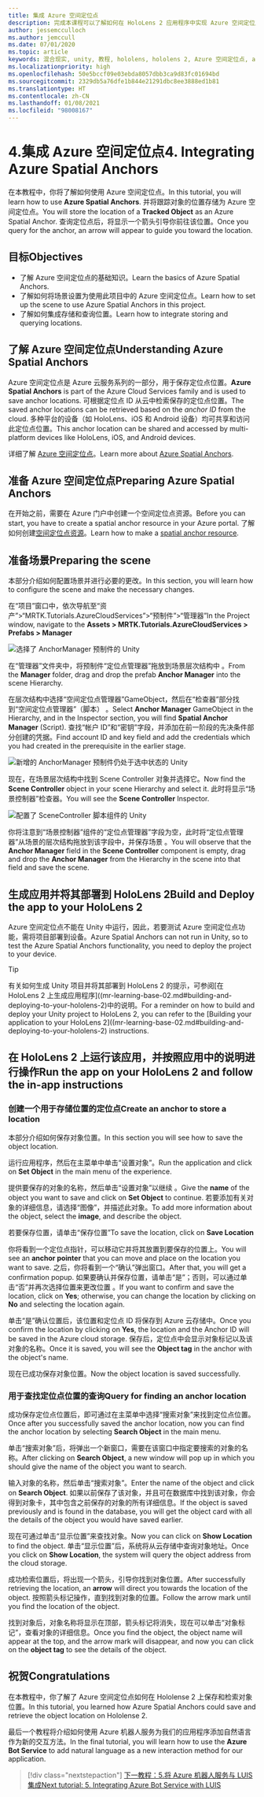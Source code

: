 ```yaml
---
title: 集成 Azure 空间定位点
description: 完成本课程可以了解如何在 HoloLens 2 应用程序中实现 Azure 空间定位点。
author: jessemcculloch
ms.author: jemccull
ms.date: 07/01/2020
ms.topic: article
keywords: 混合现实, unity, 教程, hololens, hololens 2, Azure 空间定位点, azure 云服务, azure 自定义视觉, Windows 10
ms.localizationpriority: high
ms.openlocfilehash: 50e5bccf09e03ebda8057dbb3ca9d83fc01694bd
ms.sourcegitcommit: 2329db5a76dfe1b844e21291dbc8ee3888ed1b81
ms.translationtype: HT
ms.contentlocale: zh-CN
ms.lasthandoff: 01/08/2021
ms.locfileid: "98008167"
---
```

# <a name="4-integrating-azure-spatial-anchors"></a><span data-ttu-id="39b3b-104">4.集成 Azure 空间定位点</span><span class="sxs-lookup"><span data-stu-id="39b3b-104">4. Integrating Azure Spatial Anchors</span></span>

<span data-ttu-id="39b3b-105">在本教程中，你将了解如何使用 Azure 空间定位点。</span><span class="sxs-lookup"><span data-stu-id="39b3b-105">In this tutorial, you will learn how to use **Azure Spatial Anchors**.</span></span> <span data-ttu-id="39b3b-106">并将跟踪对象的位置存储为 Azure 空间定位点。</span><span class="sxs-lookup"><span data-stu-id="39b3b-106">You will store the location of a **Tracked Object** as an Azure Spatial Anchor.</span></span> <span data-ttu-id="39b3b-107">查询定位点后，将显示一个箭头引导你前往该位置。</span><span class="sxs-lookup"><span data-stu-id="39b3b-107">Once you query for the anchor, an arrow will appear to guide you toward the location.</span></span>

## <a name="objectives"></a><span data-ttu-id="39b3b-108">目标</span><span class="sxs-lookup"><span data-stu-id="39b3b-108">Objectives</span></span>

* <span data-ttu-id="39b3b-109">了解 Azure 空间定位点的基础知识。</span><span class="sxs-lookup"><span data-stu-id="39b3b-109">Learn the basics of Azure Spatial Anchors.</span></span>
* <span data-ttu-id="39b3b-110">了解如何将场景设置为使用此项目中的 Azure 空间定位点。</span><span class="sxs-lookup"><span data-stu-id="39b3b-110">Learn how to set up the scene to use Azure Spatial Anchors in this project.</span></span>
* <span data-ttu-id="39b3b-111">了解如何集成存储和查询位置。</span><span class="sxs-lookup"><span data-stu-id="39b3b-111">Learn how to integrate storing and querying locations.</span></span>

## <a name="understanding-azure-spatial-anchors"></a><span data-ttu-id="39b3b-112">了解 Azure 空间定位点</span><span class="sxs-lookup"><span data-stu-id="39b3b-112">Understanding Azure Spatial Anchors</span></span>

 <span data-ttu-id="39b3b-113">Azure 空间定位点是 Azure 云服务系列的一部分，用于保存定位点位置。</span><span class="sxs-lookup"><span data-stu-id="39b3b-113">**Azure Spatial Anchors** is part of the Azure Cloud Services family and is used to save anchor locations.</span></span> <span data-ttu-id="39b3b-114">可根据定位点 ID 从云中检索保存的定位点位置。</span><span class="sxs-lookup"><span data-stu-id="39b3b-114">The saved anchor locations can be retrieved based on the *anchor ID* from the cloud.</span></span> <span data-ttu-id="39b3b-115">多种平台的设备（如 HoloLens、iOS 和 Android 设备）均可共享和访问此定位点位置。</span><span class="sxs-lookup"><span data-stu-id="39b3b-115">This anchor location can be shared and accessed by multi-platform devices like HoloLens, iOS, and Android devices.</span></span>

<span data-ttu-id="39b3b-116">详细了解 [Azure 空间定位点](https://docs.microsoft.com/azure/spatial-anchors/overview)。</span><span class="sxs-lookup"><span data-stu-id="39b3b-116">Learn more about [Azure Spatial Anchors](https://docs.microsoft.com/azure/spatial-anchors/overview).</span></span>

## <a name="preparing-azure-spatial-anchors"></a><span data-ttu-id="39b3b-117">准备 Azure 空间定位点</span><span class="sxs-lookup"><span data-stu-id="39b3b-117">Preparing Azure Spatial Anchors</span></span>

<span data-ttu-id="39b3b-118">在开始之前，需要在 Azure 门户中创建一个空间定位点资源。</span><span class="sxs-lookup"><span data-stu-id="39b3b-118">Before you can start, you have to create a spatial anchor resource in your Azure portal.</span></span>
<span data-ttu-id="39b3b-119">了解如何创建[空间定位点资源](https://docs.microsoft.com/azure/spatial-anchors/quickstarts/get-started-hololens#create-a-spatial-anchors-resource)。</span><span class="sxs-lookup"><span data-stu-id="39b3b-119">Learn how to make a [spatial anchor resource](https://docs.microsoft.com/azure/spatial-anchors/quickstarts/get-started-hololens#create-a-spatial-anchors-resource).</span></span>

## <a name="preparing-the-scene"></a><span data-ttu-id="39b3b-120">准备场景</span><span class="sxs-lookup"><span data-stu-id="39b3b-120">Preparing the scene</span></span>

<span data-ttu-id="39b3b-121">本部分介绍如何配置场景并进行必要的更改。</span><span class="sxs-lookup"><span data-stu-id="39b3b-121">In this section, you will learn how to configure the scene and make the necessary changes.</span></span>

<span data-ttu-id="39b3b-122">在“项目”窗口中，依次导航至“资产”>“MRTK.Tutorials.AzureCloudServices”>“预制件”>“管理器”</span><span class="sxs-lookup"><span data-stu-id="39b3b-122">In the Project window, navigate to the **Assets > MRTK.Tutorials.AzureCloudServices > Prefabs > Manager**</span></span>

![选择了 AnchorManager 预制件的 Unity](images/mr-learning-azure/tutorial4-section1-step1-1.png)

<span data-ttu-id="39b3b-124">在“管理器”文件夹中，将预制件“定位点管理器”拖放到场景层次结构中 。</span><span class="sxs-lookup"><span data-stu-id="39b3b-124">From the **Manager** folder, drag and drop the prefab **Anchor Manager** into the scene Hierarchy.</span></span>

<span data-ttu-id="39b3b-125">在层次结构中选择“空间定位点管理器”GameObject，然后在“检查器”部分找到“空间定位点管理器”（脚本） 。</span><span class="sxs-lookup"><span data-stu-id="39b3b-125">Select **Anchor Manager** GameObject in the Hierarchy, and in the Inspector section, you will find **Spatial Anchor Manager** (Script).</span></span> <span data-ttu-id="39b3b-126">查找“帐户 ID”和“密钥”字段，并添加在前一阶段的先决条件部分创建的凭据。</span><span class="sxs-lookup"><span data-stu-id="39b3b-126">Find account ID and key field and add the credentials which you had created in the prerequisite in the earlier stage.</span></span>

![新增的 AnchorManager 预制件仍处于选中状态的 Unity](images/mr-learning-azure/tutorial4-section1-step2-1.png)

<span data-ttu-id="39b3b-128">现在，在场景层次结构中找到 Scene Controller 对象并选择它。</span><span class="sxs-lookup"><span data-stu-id="39b3b-128">Now find the **Scene Controller** object in your scene Hierarchy and select it.</span></span> <span data-ttu-id="39b3b-129">此时将显示“场景控制器”检查器。</span><span class="sxs-lookup"><span data-stu-id="39b3b-129">You will see the **Scene Controller** Inspector.</span></span>

![配置了 SceneController 脚本组件的 Unity](images/mr-learning-azure/tutorial4-section1-step3-1.png)

<span data-ttu-id="39b3b-131">你将注意到“场景控制器”组件的“定位点管理器”字段为空，此时将“定位点管理器”从场景的层次结构拖放到该字段中，并保存场景  。</span><span class="sxs-lookup"><span data-stu-id="39b3b-131">You will observe that the **Anchor Manager** field in the **Scene Controller** component is empty, drag and drop the **Anchor Manager** from the Hierarchy in the scene into that field and save the scene.</span></span>

## <a name="build-and-deploy-the-app-to-your-hololens-2"></a><span data-ttu-id="39b3b-132">生成应用并将其部署到 HoloLens 2</span><span class="sxs-lookup"><span data-stu-id="39b3b-132">Build and Deploy the app to your HoloLens 2</span></span>

<span data-ttu-id="39b3b-133">Azure 空间定位点不能在 Unity 中运行，因此，若要测试 Azure 空间定位点功能，需将项目部署到设备。</span><span class="sxs-lookup"><span data-stu-id="39b3b-133">Azure Spatial Anchors can not run in Unity, so to test the Azure Spatial Anchors functionality, you need to deploy the project to your device.</span></span>

> [!TIP]
> <span data-ttu-id="39b3b-134">有关如何生成 Unity 项目并将其部署到 HoloLens 2 的提示，可参阅[在 HoloLens 2 上生成应用程序]((mr-learning-base-02.md#building-and-deploying-to-your-hololens-2)中的说明。</span><span class="sxs-lookup"><span data-stu-id="39b3b-134">For a reminder on how to build and deploy your Unity project to HoloLens 2, you can refer to the [Building your application to your HoloLens 2]((mr-learning-base-02.md#building-and-deploying-to-your-hololens-2) instructions.</span></span>

## <a name="run-the-app-on-your-hololens-2-and-follow-the-in-app-instructions"></a><span data-ttu-id="39b3b-135">在 HoloLens 2 上运行该应用，并按照应用中的说明进行操作</span><span class="sxs-lookup"><span data-stu-id="39b3b-135">Run the app on your HoloLens 2 and follow the in-app instructions</span></span>

### <a name="create-an-anchor-to-store-a-location"></a><span data-ttu-id="39b3b-136">创建一个用于存储位置的定位点</span><span class="sxs-lookup"><span data-stu-id="39b3b-136">Create an anchor to store a location</span></span>

<span data-ttu-id="39b3b-137">本部分介绍如何保存对象位置。</span><span class="sxs-lookup"><span data-stu-id="39b3b-137">In this section you will see how to save the object location.</span></span>

<span data-ttu-id="39b3b-138">运行应用程序，然后在主菜单中单击“设置对象”。</span><span class="sxs-lookup"><span data-stu-id="39b3b-138">Run the application and click on **Set Object** in the main menu of the experience.</span></span>

<span data-ttu-id="39b3b-139">提供要保存的对象的名称，然后单击“设置对象”以继续 。</span><span class="sxs-lookup"><span data-stu-id="39b3b-139">Give the **name** of the object you want to save and click on **Set Object** to continue.</span></span> <span data-ttu-id="39b3b-140">若要添加有关对象的详细信息，请选择“图像”，并描述此对象。</span><span class="sxs-lookup"><span data-stu-id="39b3b-140">To add more information about the object, select the **image**, and describe the object.</span></span>

<span data-ttu-id="39b3b-141">若要保存位置，请单击“保存位置”</span><span class="sxs-lookup"><span data-stu-id="39b3b-141">To save the location, click on **Save Location**</span></span>

<span data-ttu-id="39b3b-142">你将看到一个定位点指针，可以移动它并将其放置到要保存的位置上。</span><span class="sxs-lookup"><span data-stu-id="39b3b-142">You will see an **anchor pointer** that you can move and place on the location you want to save.</span></span> <span data-ttu-id="39b3b-143">之后，你将看到一个“确认”弹出窗口。</span><span class="sxs-lookup"><span data-stu-id="39b3b-143">After that, you will get a confirmation popup.</span></span> <span data-ttu-id="39b3b-144">如果要确认并保存位置，请单击“是”；否则，可以通过单击“否”并再次选择位置来更改位置 。</span><span class="sxs-lookup"><span data-stu-id="39b3b-144">If you want to confirm and save the location, click on **Yes**; otherwise, you can change the location by clicking on **No** and selecting the location again.</span></span>

<span data-ttu-id="39b3b-145">单击“是”确认位置后，该位置和定位点 ID 将保存到 Azure 云存储中。</span><span class="sxs-lookup"><span data-stu-id="39b3b-145">Once you confirm the location by clicking on **Yes**, the location and the Anchor ID will be saved in the Azure cloud storage.</span></span> <span data-ttu-id="39b3b-146">保存后，定位点中会显示对象标记以及该对象的名称。</span><span class="sxs-lookup"><span data-stu-id="39b3b-146">Once it is saved, you will see the **Object tag**  in the anchor with the object's name.</span></span>

<span data-ttu-id="39b3b-147">现在已成功保存对象位置。</span><span class="sxs-lookup"><span data-stu-id="39b3b-147">Now the object location is saved successfully.</span></span>

### <a name="query-for-finding-an-anchor-location"></a><span data-ttu-id="39b3b-148">用于查找定位点位置的查询</span><span class="sxs-lookup"><span data-stu-id="39b3b-148">Query for finding an anchor location</span></span>

<span data-ttu-id="39b3b-149">成功保存定位点位置后，即可通过在主菜单中选择“搜索对象”来找到定位点位置。</span><span class="sxs-lookup"><span data-stu-id="39b3b-149">Once after you successfully saved the anchor location, now you can find the anchor location by selecting **Search Object** in the main menu.</span></span>

<span data-ttu-id="39b3b-150">单击“搜索对象”后，将弹出一个新窗口，需要在该窗口中指定要搜索的对象的名称。</span><span class="sxs-lookup"><span data-stu-id="39b3b-150">After clicking on **Search Object**, a new window will pop up in which you should give the name of the object you want to search.</span></span>

<span data-ttu-id="39b3b-151">输入对象的名称，然后单击“搜索对象”。</span><span class="sxs-lookup"><span data-stu-id="39b3b-151">Enter the name of the object and click on **Search Object**.</span></span> <span data-ttu-id="39b3b-152">如果以前保存了该对象，并且可在数据库中找到该对象，你会得到对象卡，其中包含之前保存的对象的所有详细信息。</span><span class="sxs-lookup"><span data-stu-id="39b3b-152">If the object is saved previously and is found in the database, you will get the object card with all the details of the object you would have saved earlier.</span></span>

<span data-ttu-id="39b3b-153">现在可通过单击“显示位置”来查找对象。</span><span class="sxs-lookup"><span data-stu-id="39b3b-153">Now you can click on **Show Location** to find the object.</span></span> <span data-ttu-id="39b3b-154">单击“显示位置”后，系统将从云存储中查询对象地址。</span><span class="sxs-lookup"><span data-stu-id="39b3b-154">Once you click on **Show Location**, the system will query the object address from the cloud storage.</span></span>

<span data-ttu-id="39b3b-155">成功检索位置后，将出现一个箭头，引导你找到对象位置。</span><span class="sxs-lookup"><span data-stu-id="39b3b-155">After successfully retrieving the location, an **arrow** will direct you towards the location of the object.</span></span> <span data-ttu-id="39b3b-156">按照箭头标记操作，直到找到对象的位置。</span><span class="sxs-lookup"><span data-stu-id="39b3b-156">Follow the arrow mark until you find the location of the object.</span></span>

<span data-ttu-id="39b3b-157">找到对象后，对象名称将显示在顶部，箭头标记将消失，现在可以单击“对象标记”，查看对象的详细信息。</span><span class="sxs-lookup"><span data-stu-id="39b3b-157">Once you find the object, the object name will appear at the top, and the arrow mark will disappear, and now you can click on the **object tag** to see the details of the object.</span></span>

## <a name="congratulations"></a><span data-ttu-id="39b3b-158">祝贺</span><span class="sxs-lookup"><span data-stu-id="39b3b-158">Congratulations</span></span>

<span data-ttu-id="39b3b-159">在本教程中，你了解了 Azure 空间定位点如何在 Hololense 2 上保存和检索对象位置。</span><span class="sxs-lookup"><span data-stu-id="39b3b-159">In this tutorial, you learned how Azure Spatial Anchors could save and retrieve the object location on Hololense 2.</span></span>

<span data-ttu-id="39b3b-160">最后一个教程将介绍如何使用 Azure 机器人服务为我们的应用程序添加自然语言作为新的交互方法。</span><span class="sxs-lookup"><span data-stu-id="39b3b-160">In the final tutorial, you will learn how to use the **Azure Bot Service** to add natural language as a new interaction method for our application.</span></span>

> [!div class="nextstepaction"]
> [<span data-ttu-id="39b3b-161">下一教程：5.将 Azure 机器人服务与 LUIS 集成</span><span class="sxs-lookup"><span data-stu-id="39b3b-161">Next tutorial: 5. Integrating Azure Bot Service with LUIS</span></span>](mr-learning-azure-05.md)
